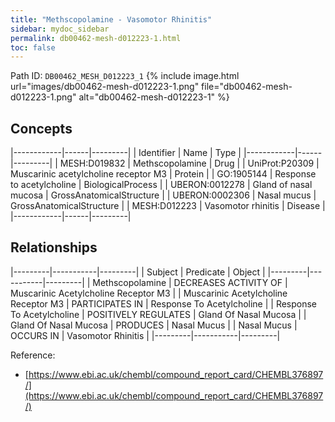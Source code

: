 ```yaml
---
title: "Methscopolamine - Vasomotor Rhinitis"
sidebar: mydoc_sidebar
permalink: db00462-mesh-d012223-1.html
toc: false 
---
```



Path ID: `DB00462_MESH_D012223_1`
{% include image.html url="images/db00462-mesh-d012223-1.png" file="db00462-mesh-d012223-1.png" alt="db00462-mesh-d012223-1" %}

## Concepts

|------------|------|---------|
| Identifier | Name | Type    |
|------------|------|---------|
| MESH:D019832 | Methscopolamine | Drug |
| UniProt:P20309 | Muscarinic acetylcholine receptor M3 | Protein |
| GO:1905144 | Response to acetylcholine | BiologicalProcess |
| UBERON:0012278 | Gland of nasal mucosa | GrossAnatomicalStructure |
| UBERON:0002306 | Nasal mucus | GrossAnatomicalStructure |
| MESH:D012223 | Vasomotor rhinitis | Disease |
|------------|------|---------|

## Relationships

|---------|-----------|---------|
| Subject | Predicate | Object  |
|---------|-----------|---------|
| Methscopolamine | DECREASES ACTIVITY OF | Muscarinic Acetylcholine Receptor M3 |
| Muscarinic Acetylcholine Receptor M3 | PARTICIPATES IN | Response To Acetylcholine |
| Response To Acetylcholine | POSITIVELY REGULATES | Gland Of Nasal Mucosa |
| Gland Of Nasal Mucosa | PRODUCES | Nasal Mucus |
| Nasal Mucus | OCCURS IN | Vasomotor Rhinitis |
|---------|-----------|---------|

Reference: 
  - [https://www.ebi.ac.uk/chembl/compound_report_card/CHEMBL376897/](https://www.ebi.ac.uk/chembl/compound_report_card/CHEMBL376897/)
